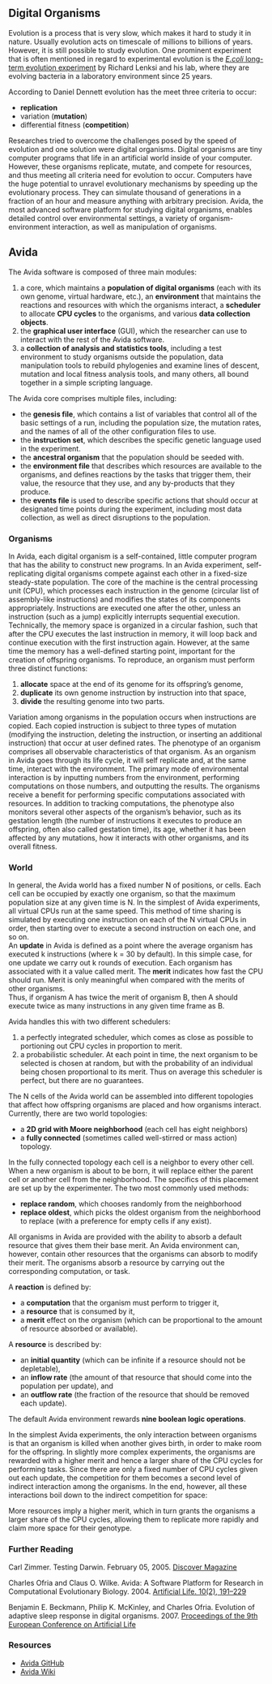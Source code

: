 ## Digital Organisms

Evolution is a process that is very slow, which makes it hard to study it in nature. Usually evolution acts on timescale of millions to billions of years. However, it is still possible to study evolution. One prominent experiment that is often mentioned in regard to experimental evolution is the [_E.coli_ long-term evolution experiment](https://en.wikipedia.org/wiki/E._coli_long-term_evolution_experiment) by Richard Lenksi and his lab, where they are evolving bacteria in a laboratory environment since 25 years.

According to Daniel Dennett evolution has the meet three criteria to occur:

- __replication__
- variation (__mutation__)
- differential fitness (__competition__)

Researches tried to overcome the challenges posed by the speed of evolution and one solution were digital organisms. Digital organisms are tiny computer programs that life in an artificial world inside of your computer. However, these organisms replicate, mutate, and compete for resources, and thus meeting all criteria need for evolution to occur. Computers have the huge potential to unravel evolutionary mechanisms by speeding up the evolutionary process. They can simulate thousand of generations in a fraction of an hour and measure anything with arbitrary precision. Avida, the most advanced software platform for studying digital organisms, enables detailed control over environmental settings, a variety of organism-environment interaction, as well as manipulation of organisms.

## Avida

The Avida software is composed of three main modules:

1. a core, which maintains a __population of digital organisms__ (each with its own genome, virtual hardware, etc.), an __environment__ that maintains the reactions and resources with which the organisms interact, a __scheduler__ to allocate __CPU cycles__ to the organisms, and various __data collection objects__.
2. the __graphical user interface__ (GUI), which the researcher can use to interact with the rest of the Avida software.
3. a __collection of analysis and statistics tools__, including a test environment to study organisms outside the population, data manipulation tools to rebuild phylogenies and examine lines of descent, mutation and local fitness analysis tools, and many others, all bound together in a simple scripting language.

The Avida core comprises multiple files, including:
- the __genesis file__, which contains a list of variables that control all of the basic settings of a run, including the population size, the mutation rates, and the names of all of the other configuration files to use.
- the __instruction set__, which describes the specific genetic language used in the experiment.
- the __ancestral organism__ that the population should be seeded with.
- the __environment file__ that describes which resources are available to the organisms, and defines reactions by the tasks that trigger them, their value, the resource that they use, and any by-products that they produce.
- the __events file__ is used to describe specific actions that should occur at designated time points during the experiment, including most data collection, as well as direct disruptions to the population.


### Organisms

In Avida, each digital organism is a self-contained, little computer program that has the ability to construct new programs. In an Avida experiment, self-replicating digital organisms compete against each other in a fixed-size steady-state population. The core of the machine is the central processing unit (CPU), which processes each instruction in the genome (circular list of assembly-like instructions) and modifies the states of its components appropriately. Instructions are executed one after the other, unless an instruction (such as a jump) explicitly interrupts sequential execution. Technically, the memory space is organized in a circular fashion, such that after the CPU executes the last instruction in memory, it will loop back and continue execution with the first instruction again. However, at the same time the memory has a well-defined starting point, important for the creation of offspring organisms. To reproduce, an organism must perform three distinct functions:

1. __allocate__ space at the end of its genome for its offspring’s genome,
2. __duplicate__ its own genome instruction by instruction into that space,
3. __divide__ the resulting genome into two parts.

Variation among organisms in the population occurs when instructions are copied. Each copied instruction is subject to three types of mutation (modifying the instruction, deleting the instruction, or inserting an additional instruction) that occur at user defined rates. The phenotype of an organism comprises all observable characteristics of that organism. As an organism in Avida goes through its life cycle, it will self replicate and, at the same time, interact with the environment. The primary mode of environmental interaction is by inputting numbers from the environment, performing computations on those numbers, and outputting the results. The organisms receive a benefit for performing specific computations associated with resources. In addition to tracking computations, the phenotype also monitors several other aspects of the organism’s behavior, such as its gestation length (the number of instructions it executes to produce an offspring, often also called gestation time), its age, whether it has been affected by any mutations, how it interacts with other organisms, and its overall fitness.

### World

In general, the Avida world has a fixed number N of positions, or cells. Each cell can be occupied by exactly one organism, so that the maximum population size at any given time is N. In the simplest of Avida experiments, all virtual CPUs run at the same speed. This method of time sharing is simulated by executing one instruction on each of the N virtual CPUs in order, then starting over to execute a second instruction on each one, and so on.      
An __update__ in Avida is defined as a point where the average organism has executed k instructions (where k = 30 by default). In this simple case, for one update we carry out k rounds of execution. Each organism has associated with it a value called merit. The __merit__ indicates how fast the CPU should run. Merit is only meaningful when compared with the merits of other organisms.     
Thus, if organism A has twice the merit of organism B, then A should execute twice as many instructions in any given time frame as B.

Avida handles this with two different schedulers:

1. a perfectly integrated scheduler, which comes as close as possible to portioning out CPU cycles in proportion to merit.
2. a probabilistic scheduler. At each point in time, the next organism to be selected is chosen at random, but with the probability of an individual being chosen proportional to its merit. Thus on average this scheduler is perfect, but there are no guarantees.

The N cells of the Avida world can be assembled into different topologies that affect how offspring organisms are placed and how organisms interact. Currently, there are two world topologies:

- a __2D grid with Moore neighborhood__ (each cell has eight neighbors)
- a __fully connected__ (sometimes called well-stirred or mass action) topology.

In the fully connected topology each cell is a neighbor to every other cell. When a new organism is about to be born, it will replace either the parent cell or another cell from the neighborhood. The specifics of this placement are set up by the experimenter. The two most commonly used methods:

- __replace random__, which chooses randomly from the neighborhood
- __replace oldest__, which picks the oldest organism from the neighborhood to replace (with a preference for empty cells if any exist).

All organisms in Avida are provided with the ability to absorb a default resource that gives them their base merit. An Avida environment can, however, contain other resources that the organisms can absorb to modify their merit. The organisms absorb a resource by carrying out the corresponding computation, or task.

A __reaction__ is defined by:

- a __computation__ that the organism must perform to trigger it,
- a __resource__ that is consumed by it,
- a __merit__ effect on the organism (which can be proportional to the amount of resource absorbed or available).

A __resource__ is described by:
- an __initial quantity__ (which can be infinite if a resource should not be depletable),
- an __inflow rate__ (the amount of that resource that should come into the population per update), and
- an __outflow rate__ (the fraction of the resource that should be removed each update).

The default Avida environment rewards __nine boolean logic operations__.

In the simplest Avida experiments, the only interaction between organisms is that an organism is killed when another gives birth, in order to make room for the offspring. In slightly more complex experiments, the organisms are rewarded with a higher merit and hence a larger share of the CPU cycles for performing tasks. Since there are only a fixed number of CPU cycles given out each update, the competition for them becomes a second level of indirect interaction among the organisms. In the end, however, all these interactions boil down to the indirect competition for space:

More resources imply a higher merit, which in turn grants the organisms a larger share of the CPU cycles, allowing them to replicate more rapidly and claim more space for their genotype.

### Further Reading  

Carl Zimmer. Testing Darwin. February 05, 2005. [Discover Magazine](http://discovermagazine.com/2005/feb/cover/#.URRxZOjZrbI)

Charles Ofria and Claus O. Wilke. Avida: A Software Platform for Research in Computational Evolutionary Biology. 2004. [Artificial Life. 10(2), 191–229](http://www.ofria.com/pubs/2004OfriaEtAl.pdf)

Benjamin E. Beckmann, Philip K. McKinley, and Charles Ofria. Evolution of adaptive sleep response in digital organisms. 2007. [Proceedings of the 9th European Conference on Artificial Life](http://www.ofria.com/pubs/2007bBeckmannEtAl.pdf)

### Resources  
- [Avida GitHub](https://github.com/devosoft/avida)
- [Avida Wiki](https://github.com/devosoft/avida/wiki)
